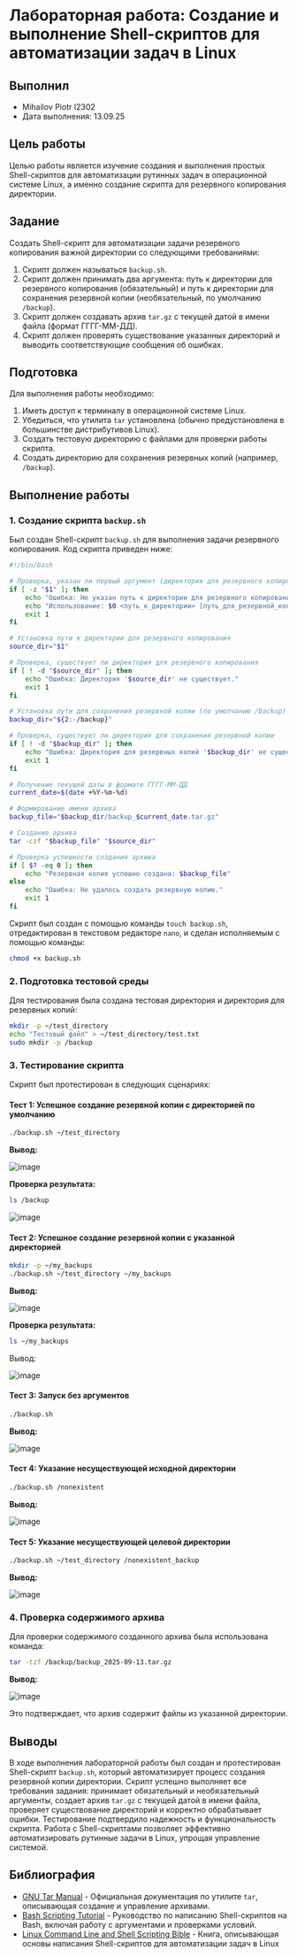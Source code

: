 # Лабораторная работа: Создание и выполнение Shell-скриптов для автоматизации задач в Linux

## Выполнил

* Mihailov Piotr I2302
* Дата выполнения: 13.09.25

## Цель работы

Целью работы является изучение создания и выполнения простых Shell-скриптов для автоматизации рутинных задач в операционной системе Linux, а именно создание скрипта для резервного копирования директории.

## Задание

Создать Shell-скрипт для автоматизации задачи резервного копирования важной директории со следующими требованиями:

1. Скрипт должен называться `backup.sh`.
2. Скрипт должен принимать два аргумента: путь к директории для резервного копирования (обязательный) и путь к директории для сохранения резервной копии (необязательный, по умолчанию `/backup`).
3. Скрипт должен создавать архив `tar.gz` с текущей датой в имени файла (формат ГГГГ-ММ-ДД).
4. Скрипт должен проверять существование указанных директорий и выводить соответствующие сообщения об ошибках.

## Подготовка

Для выполнения работы необходимо:

1. Иметь доступ к терминалу в операционной системе Linux.
2. Убедиться, что утилита `tar` установлена (обычно предустановлена в большинстве дистрибутивов Linux).
3. Создать тестовую директорию с файлами для проверки работы скрипта.
4. Создать директорию для сохранения резервных копий (например, `/backup`).

## Выполнение работы

### 1. Создание скрипта `backup.sh`

Был создан Shell-скрипт `backup.sh` для выполнения задачи резервного копирования. Код скрипта приведен ниже:

```bash
#!/bin/bash

# Проверка, указан ли первый аргумент (директория для резервного копирования)
if [ -z "$1" ]; then
    echo "Ошибка: Не указан путь к директории для резервного копирования."
    echo "Использование: $0 <путь_к_директории> [путь_для_резервной_копии]"
    exit 1
fi

# Установка пути к директории для резервного копирования
source_dir="$1"

# Проверка, существует ли директория для резервного копирования
if [ ! -d "$source_dir" ]; then
    echo "Ошибка: Директория '$source_dir' не существует."
    exit 1
fi

# Установка пути для сохранения резервной копии (по умолчанию /backup)
backup_dir="${2:-/backup}"

# Проверка, существует ли директория для сохранения резервной копии
if [ ! -d "$backup_dir" ]; then
    echo "Ошибка: Директория для резервных копий '$backup_dir' не существует."
    exit 1
fi

# Получение текущей даты в формате ГГГГ-ММ-ДД
current_date=$(date +%Y-%m-%d)

# Формирование имени архива
backup_file="$backup_dir/backup_$current_date.tar.gz"

# Создание архива
tar -czf "$backup_file" "$source_dir"

# Проверка успешности создания архива
if [ $? -eq 0 ]; then
    echo "Резервная копия успешно создана: $backup_file"
else
    echo "Ошибка: Не удалось создать резервную копию."
    exit 1
fi
```

Скрипт был создан с помощью команды `touch backup.sh`, отредактирован в текстовом редакторе `nano`, и сделан исполняемым с помощью команды:

```bash
chmod +x backup.sh
```

### 2. Подготовка тестовой среды

Для тестирования была создана тестовая директория и директория для резервных копий:

```bash
mkdir -p ~/test_directory
echo "Тестовый файл" > ~/test_directory/test.txt
sudo mkdir -p /backup
```

### 3. Тестирование скрипта

Скрипт был протестирован в следующих сценариях:

#### Тест 1: Успешное создание резервной копии с директорией по умолчанию

```bash
./backup.sh ~/test_directory
```

**Вывод:**

![image](/images/test1.jpg)

**Проверка результата:**

```bash
ls /backup
```

![image](/images/test2.jpg)

#### Тест 2: Успешное создание резервной копии с указанной директорией

```bash
mkdir -p ~/my_backups
./backup.sh ~/test_directory ~/my_backups
```

**Вывод:**

![image](/images/test3.jpg)

**Проверка результата:**

```bash
ls ~/my_backups
```

Вывод:

![image](/images/test4.jpg)

#### Тест 3: Запуск без аргументов

```bash
./backup.sh
```

**Вывод:**

![image](/images/test5.jpg)

#### Тест 4: Указание несуществующей исходной директории

```bash
./backup.sh /nonexistent
```

**Вывод:**

![image](/images/test6.jpg)

#### Тест 5: Указание несуществующей целевой директории

```bash
./backup.sh ~/test_directory /nonexistent_backup
```

**Вывод:**

![image](/images/test7.jpg)

### 4. Проверка содержимого архива

Для проверки содержимого созданного архива была использована команда:

```bash
tar -tzf /backup/backup_2025-09-13.tar.gz
```

**Вывод:**

![image](/images/test8.jpg)

Это подтверждает, что архив содержит файлы из указанной директории.

## Выводы

В ходе выполнения лабораторной работы был создан и протестирован Shell-скрипт `backup.sh`, который автоматизирует процесс создания резервной копии директории. Скрипт успешно выполняет все требования задания: принимает обязательный и необязательный аргументы, создает архив `tar.gz` с текущей датой в имени файла, проверяет существование директорий и корректно обрабатывает ошибки. Тестирование подтвердило надежность и функциональность скрипта. Работа с Shell-скриптами позволяет эффективно автоматизировать рутинные задачи в Linux, упрощая управление системой.

## Библиография

* [GNU Tar Manual](https://www.gnu.org/software/tar/manual/) - Официальная документация по утилите `tar`, описывающая создание и управление архивами.  
* [Bash Scripting Tutorial](https://www.tldp.org/LDP/abs/html/) - Руководство по написанию Shell-скриптов на Bash, включая работу с аргументами и проверками условий.  
* [Linux Command Line and Shell Scripting Bible](https://www.wiley.com/en-us/Linux+Command+Line+and+Shell+Scripting+Bible%2C+4th+Edition-p-9781119700913) - Книга, описывающая основы написания Shell-скриптов для автоматизации задач в Linux
